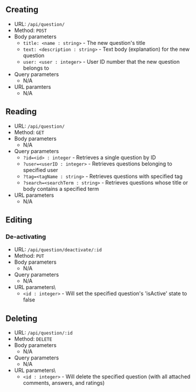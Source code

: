 
## Creating
- URL: `/api/question/`
- Method: `POST`
- Body parameters
    - `title: <name : string>` - The new question's title
    - `text: <description : string>` - Text body (explanation) for the new question
    - `user: <user : integer>` - User ID number that the new question belongs to
- Query parameters
    - N/A
- URL paramters
    - N/A

## Reading
- URL: `/api/question/`
- Method: `GET`
- Body parameters
    - N/A
- Query parameters
    - `?id=<id> : integer` - Retrieves a single question by ID
    - `?user=<userID : integer>` - Retrieves questions belonging to specified user
    - `?tag=<tagName : string>` - Retrieves questions with specified tag
    - `?search=<searchTerm : string>` - Retrieves questions whose title or body contains a specified term
- URL parameters
    - N/A

## Editing 
### De-activating
- URL: `/api/question/deactivate/:id`
- Method: `PUT`
- Body parameters
    - N/A
- Query parameters
    - N/A
- URL parameters\
    - `<id : integer>` - Will set the specified question's 'isActive' state to false

## Deleting
- URL: `/api/question/:id`
- Method: `DELETE`
- Body parameters
    - N/A
- Query parameters
    - N/A
- URL parameters\
    - `<id : integer>` - Will delete the specified question (with all attached comments, answers, and ratings)